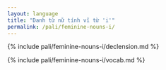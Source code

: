 ```yaml
---
layout: language
title: "Danh từ nữ tính vĩ từ 'i'"
permalink: /pali/feminine-nouns-i/
---
```


{% include pali/feminine-nouns-i/declension.md %}

{% include pali/feminine-nouns-i/vocab.md %}